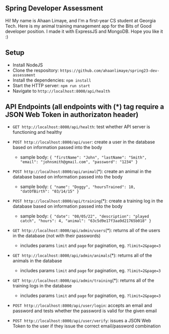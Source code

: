 ## Spring Developer Assessment
Hi! My name is Ahaan Limaye, and I'm a first-year CS student at Georgia Tech. Here is my animal training management app for the Bits of Good developer position. I made it with ExpressJS and MongoDB. Hope you like it :)

## Setup
- Install NodeJS
- Clone the respository: `https://github.com/ahaanlimaye/spring23-dev-assessment`
- Install the dependencies: `npm install`
- Start the HTTP server: `npm run start`
- Navigate to `http://localhost:8000/api/health`

## API Endpoints (all endpoints with (*) tag require a JSON Web Token in authorizaton header)
- `GET http://localhost:8000/api/health`: test whether API server is functioning and healthy
- `POST http://localhost:8000/api/user`: create a user in the database based on information passed into the body
  - sample body: `{ "firstName": "John", "lastName": "Smith", "email": "johnsmith@gmail.com", "password": "1234" }`

- `POST http://localhost:8000/api/animal`(*): create an animal in the database based on information passed into the body
  - sample body: `{ "name": "Doggy", "hoursTrained": 10, "datOfBirth": "03/14/15" }`

- `POST http://localhost:8000/api/training`(*): create a training log in the database based on information passed into the body
  - sample body: `{ "date": "08/05/22", "description": "played catch", "hours": 4, "animal": "63c5d9e17f3aa9d21765b018" }`

- `GET http://localhost:8000/api/admin/users`(*): returns all of the users in the database (not with their passwords)
  - includes params `limit` and `page` for pagination, eg. `?limit=2&page=3`
- `GET http://localhost:8000/api/admin/animals`(*): returns all of the animals in the database
  - includes params `limit` and `page` for pagination, eg. `?limit=2&page=3`
- `GET http://localhost:8000/api/admin/training`(*): returns all of the training logs in the database
  - includes params `limit` and `page` for pagination, eg. `?limit=2&page=3`
- `POST http://localhost:8000/api/user/login`: accepts an email and password and tests whether the password is valid for the given email
- `POST http://localhost:8000/api/user/verify`: issues a JSON Web Token to the user if they issue the correct email/password combination
